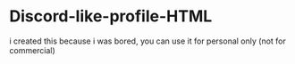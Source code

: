 # Discord-like-profile-HTML
i created this because i was bored, you can use it for personal only (not for commercial)
